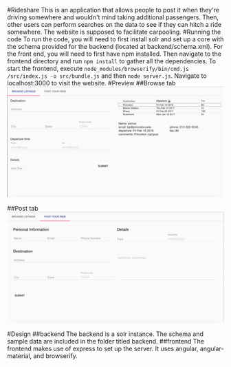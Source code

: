 #Rideshare
This is an application that allows people to post it when they're driving somewhere and wouldn't mind taking additional passengers. Then, other users can perform searches on the data to see if they can hitch a ride somewhere. The website is supposed to facilitate carpooling.
#Running the code
To run the code, you will need to first install solr and set up a core with the schema provided for
the backend (located at backend/schema.xml). For the front end, you will need to first have npm 
installed. Then navigate to the frontend directory and run ```npm install``` to gather all the 
dependencies. To start the frontend, execute ```node_modules/browserify/bin/cmd.js /src/index.js -o src/bundle.js``` 
and then ```node server.js```. Navigate to localhost:3000 to visit the website.
#Preview
##Browse tab
![alt text][browse]

[browse]: https://github.com/HaberR/rideshare/blob/master/browse-tab.png "Browse tab"

##Post tab
![alt text][post]

[post]: https://github.com/HaberR/rideshare/blob/master/post-tab.png "Post tab"

#Design
##backend
The backend is a solr instance. The schema and sample data are included in the folder titled backend. 
##frontend
The frontend makes use of express to set up the server. It uses angular, angular-material, and browserify. 
